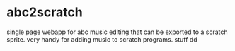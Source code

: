 # abc2scratch
single page webapp for abc music editing that can be exported to a scratch sprite. very handy for adding music to scratch programs.
stuff dd
